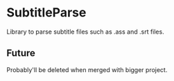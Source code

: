 # SubtitleParse
Library to parse subtitle files such as .ass and .srt files.  
## Future
Probably'll be deleted when merged with bigger project.
